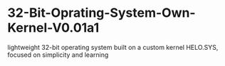 # 32-Bit-Oprating-System-Own-Kernel-V0.01a1
lightweight 32-bit operating system built on a custom kernel HELO.SYS, focused on simplicity and learning
